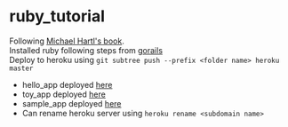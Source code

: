 # ruby_tutorial

Following [Michael Hartl's book](https://www.railstutorial.org/book/beginning#cha-beginning).  
Installed ruby following steps from [gorails](https://gorails.com/setup/ubuntu/14.04)  
Deploy to heroku using `git subtree push --prefix <folder name> heroku master`  
* hello_app deployed [here](https://fathomless-brook-91400.herokuapp.com/)  
* toy_app deployed [here](https://stark-plateau-95992.herokuapp.com/)  
* sample_app deployed [here](https://ancient-bastion-53764.herokuapp.com/)
* Can rename heroku server using `heroku rename <subdomain name>`  

